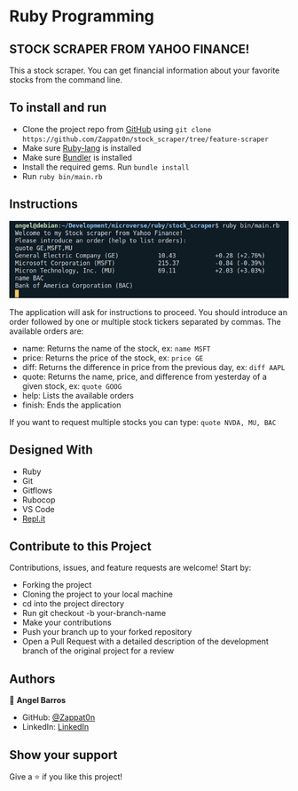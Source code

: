 # Ruby Programming

## STOCK SCRAPER FROM YAHOO FINANCE!

This a stock scraper. You can get financial information about your favorite stocks from the command line.

## To install and run

- Clone the project repo from [GitHub](https://github.com/Zappat0n/stock_scraper/tree/feature-scraper) using `git clone https://github.com/Zappat0n/stock_scraper/tree/feature-scraper`
- Make sure [Ruby-lang](https://www.ruby-lang.org/en/) is installed
- Make sure [Bundler](https://bundler.io/) is installed
- Install the required gems. Run `bundle install`
- Run `ruby bin/main.rb`

## Instructions

![screenshot](./assets/screenshot.png)

The application will ask for instructions to proceed. You should introduce an order followed by one or multiple stock tickers separated by commas.
The available orders are:
- name: Returns the name of the stock, ex: `name MSFT`
- price: Returns the price of the stock, ex: `price GE`
- diff: Returns the difference in price from the previous day, ex: `diff AAPL`
- quote: Returns the name, price, and difference from yesterday of a given stock, ex: `quote GOOG`
- help: Lists the available orders
- finish: Ends the application

If you want to request multiple stocks you can type: `quote NVDA, MU, BAC`

## Designed With
- Ruby
- Git
- Gitflows
- Rubocop
- VS Code
- [Repl.it](https://repl.it/@AngelLuisLuis1/stockscraper)

## Contribute to this Project

Contributions, issues, and feature requests are welcome! Start by:

  - Forking the project
  - Cloning the project to your local machine
  - cd into the project directory
  - Run git checkout -b your-branch-name
  - Make your contributions
  - Push your branch up to your forked repository
  - Open a Pull Request with a detailed description of the development branch of the original project for a review

## Authors

👤 **Angel Barros**

- GitHub: [@Zappat0n](https://github.com/Zappat0n)
- LinkedIn: [LinkedIn](https://www.linkedin.com/in/angel-luis-barros-pazos-8889011b5/)


## Show your support

Give a ⭐️ if you like this project!
